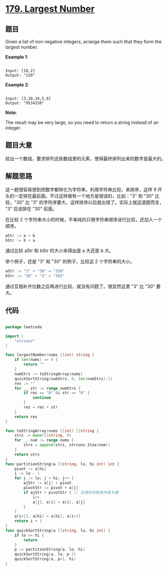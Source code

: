 # [179. Largest Number](https://leetcode.com/problems/largest-number/)

## 题目

Given a list of non negative integers, arrange them such that they form the largest number.



**Example 1**:

```

Input: [10,2]
Output: "210"

```


**Example 2**:

```

Input: [3,30,34,5,9]
Output: "9534330"

```

**Note**: 

The result may be very large, so you need to return a string instead of an integer.



## 题目大意

给出一个数组，要求排列这些数组里的元素，使得最终排列出来的数字是最大的。


## 解题思路

这一题很容易想到把数字都转化为字符串，利用字符串比较，来排序，这样 9 开头的一定排在最前面。不过这样做有一个地方是错误的，比如："3" 和 "30" 比较，"30" 比 "3" 的字符序要大，这样排序以后就出错了。实际上就这道题而言， "3" 应该排在 "30" 前面。

在比较 2 个字符串大小的时候，不单纯的只用字符串顺序进行比较，还加入一个顺序。

```go
aStr := a + b
bStr := b + a
```

通过比较 aStr 和 bStr 的大小来得出是 a 大还是 b 大。

举个例子，还是 "3" 和 "30" 的例子，比较这 2 个字符串的大小。


```go
aStr := "3" + "30" = "330"
bStr := "30" + "3" = "303"
```

通过互相补齐位数之后再进行比较，就没有问题了。很显然这里 "3" 比 "30" 要大。





## 代码

```go

package leetcode

import (
	"strconv"
)

func largestNumber(nums []int) string {
	if len(nums) == 0 {
		return ""
	}
	numStrs := toStringArray(nums)
	quickSortString(numStrs, 0, len(numStrs)-1)
	res := ""
	for _, str := range numStrs {
		if res == "0" && str == "0" {
			continue
		}
		res = res + str
	}
	return res
}

func toStringArray(nums []int) []string {
	strs := make([]string, 0)
	for _, num := range nums {
		strs = append(strs, strconv.Itoa(num))
	}
	return strs
}
func partitionString(a []string, lo, hi int) int {
	pivot := a[hi]
	i := lo - 1
	for j := lo; j < hi; j++ {
		ajStr := a[j] + pivot
		pivotStr := pivot + a[j]
		if ajStr > pivotStr { // 这里的判断条件是关键
			i++
			a[j], a[i] = a[i], a[j]
		}
	}
	a[i+1], a[hi] = a[hi], a[i+1]
	return i + 1
}
func quickSortString(a []string, lo, hi int) {
	if lo >= hi {
		return
	}
	p := partitionString(a, lo, hi)
	quickSortString(a, lo, p-1)
	quickSortString(a, p+1, hi)
}

```